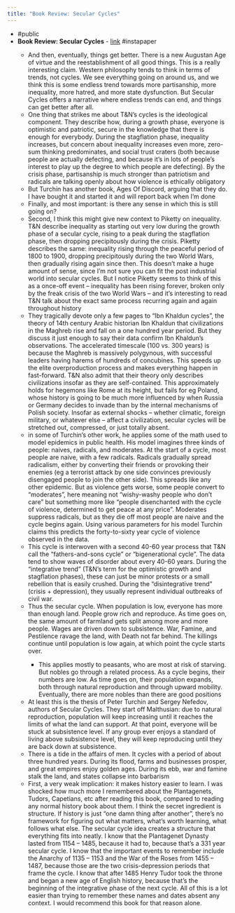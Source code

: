 ```yaml
---
title: "Book Review: Secular Cycles"
---
```


- #public<span id='_HKFEMWCF'/>
- **Book Review: Secular Cycles** - [link](https://slatestarcodex.com/2019/08/12/book-review-secular-cycles/) #instapaper<span id='WJm-vRojg'/>
    - And then, eventually, things get better. There is a new Augustan Age of virtue and the reestablishment of all good things. This is a really interesting claim. Western philosophy tends to think in terms of trends, not cycles. We see everything going on around us, and we think this is some endless trend towards more partisanship, more inequality, more hatred, and more state dysfunction. But Secular Cycles offers a narrative where endless trends can end, and things can get better after all.<span id='_VFFYSzty'/>
    - One thing that strikes me about T&N’s cycles is the ideological component. They describe how, during a growth phase, everyone is optimistic and patriotic, secure in the knowledge that there is enough for everybody. During the stagflation phase, inequality increases, but concern about inequality increases even more, zero-sum thinking predominates, and social trust craters (both because people are actually defecting, and because it’s in lots of people’s interest to play up the degree to which people are defecting). By the crisis phase, partisanship is much stronger than patriotism and radicals are talking openly about how violence is ethically obligatory<span id='kumTHufFi'/>
    - But Turchin has another book, Ages Of Discord, arguing that they do. I have bought it and started it and will report back when I’m done<span id='TxkkSkgDm'/>
    - Finally, and most important: is there any sense in which this is still going on?<span id='TUknhhQzS'/>
    - Second, I think this might give new context to Piketty on inequality. T&N describe inequality as starting out very low during the growth phase of a secular cycle, rising to a peak during the stagflation phase, then dropping precipitously during the crisis. Piketty describes the same: inequality rising through the peaceful period of 1800 to 1900, dropping precipitously during the two World Wars, then gradually rising again since then. This doesn’t make a huge amount of sense, since I’m not sure you can fit the post industrial world into secular cycles. But I notice Piketty seems to think of this as a once-off event – inequality has been rising forever, broken only by the freak crisis of the two World Wars – and it’s interesting to read T&N talk about the exact same process recurring again and again throughout history<span id='OK-cbVQw3'/>
    - They tragically devote only a few pages to “Ibn Khaldun cycles”, the theory of 14th century Arabic historian Ibn Khaldun that civilizations in the Maghreb rise and fall on a one hundred year period. But they discuss it just enough to say their data confirm Ibn Khaldun’s observations. The accelerated timescale (100 vs. 300 years) is because the Maghreb is massively polygynous, with successful leaders having harems of hundreds of concubines. This speeds up the elite overproduction process and makes everything happen in fast-forward. T&N also admit that their theory only describes civilizations insofar as they are self-contained. This approximately holds for hegemons like Rome at its height, but fails for eg Poland, whose history is going to be much more influenced by when Russia or Germany decides to invade than by the internal mechanisms of Polish society. Insofar as external shocks – whether climatic, foreign military, or whatever else – affect a civilization, secular cycles will be stretched out, compressed, or just totally absent.<span id='Lvt2VuPUz'/>
    - in some of Turchin’s other work, he applies some of the math used to model epidemics in public health. His model imagines three kinds of people: naives, radicals, and moderates. At the start of a cycle, most people are naive, with a few radicals. Radicals gradually spread radicalism, either by converting their friends or provoking their enemies (eg a terrorist attack by one side convinces previously disengaged people to join the other side). This spreads like any other epidemic. But as violence gets worse, some people convert to “moderates”, here meaning not “wishy-washy people who don’t care” but something more like “people disenchanted with the cycle of violence, determined to get peace at any price”. Moderates suppress radicals, but as they die off most people are naive and the cycle begins again. Using various parameters for his model Turchin claims this predicts the forty-to-sixty year cycle of violence observed in the data.<span id='1neSNQ7Ts'/>
    - This cycle is interwoven with a second 40-60 year process that T&N call the “fathers-and-sons cycle” or “bigenerational cycle”. The data tend to show waves of disorder about every 40-60 years. During the “integrative trend” (T&N’s term for the optimistic growth and stagflation phases), these can just be minor protests or a small rebellion that is easily crushed. During the “disintegrative trend” (crisis + depression), they usually represent individual outbreaks of civil war.<span id='WqyMeV6D8'/>
    - Thus the secular cycle. When population is low, everyone has more than enough land. People grow rich and reproduce. As time goes on, the same amount of farmland gets split among more and more people. Wages are driven down to subsistence. War, Famine, and Pestilence ravage the land, with Death not far behind. The killings continue until population is low again, at which point the cycle starts over.<span id='TsOCRXHyF'/>
        - This applies mostly to peasants, who are most at risk of starving. But nobles go through a related process. As a cycle begins, their numbers are low. As time goes on, their population expands, both through natural reproduction and through upward mobility. Eventually, there are more nobles than there are good positions<span id='YczTyJm8H'/>
    - At least this is the thesis of Peter Turchin and Sergey Nefedov, authors of Secular Cycles. They start off Malthusian: due to natural reproduction, population will keep increasing until it reaches the limits of what the land can support. At that point, everyone will be stuck at subsistence level. If any group ever enjoys a standard of living above subsistence level, they will keep reproducing until they are back down at subsistence.<span id='2UL2YI3Ni'/>
    - There is a tide in the affairs of men. It cycles with a period of about three hundred years. During its flood, farms and businesses prosper, and great empires enjoy golden ages. During its ebb, war and famine stalk the land, and states collapse into barbarism<span id='Po7EgggvN'/>
    - First, a very weak implication: it makes history easier to learn. I was shocked how much more I remembered about the Plantagenets, Tudors, Capetians, etc after reading this book, compared to reading any normal history book about them. I think the secret ingredient is structure. If history is just “one damn thing after another”, there’s no framework for figuring out what matters, what’s worth learning, what follows what else. The secular cycle idea creates a structure that everything fits into neatly. I know that the Plantagenet Dynasty lasted from 1154 – 1485, because it had to, because that’s a 331 year secular cycle. I know that the important events to remember include the Anarchy of 1135 – 1153 and the War of the Roses from 1455 – 1487, because those are the two crisis-depression periods that frame the cycle. I know that after 1485 Henry Tudor took the throne and began a new age of English history, because that’s the beginning of the integrative phase of the next cycle. All of this is a lot easier than trying to remember these names and dates absent any context. I would recommend this book for that reason alone.<span id='ltFLpL5QY'/>
